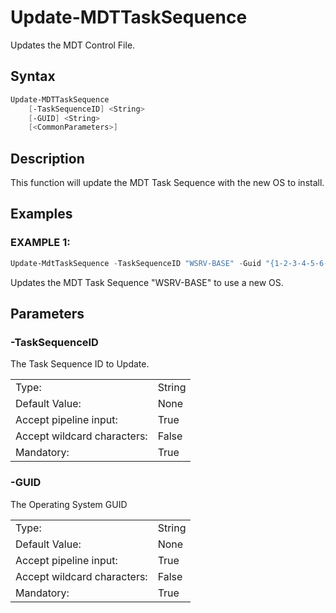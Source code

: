 # Update-MDTTaskSequence

Updates the MDT Control File.

## Syntax

```PowerShell
Update-MDTTaskSequence
    [-TaskSequenceID] <String>
    [-GUID] <String>
    [<CommonParameters>]
```

## Description

This function will update the MDT Task Sequence with the new OS to install.

## Examples

### EXAMPLE 1:

```PowerShell
Update-MdtTaskSequence -TaskSequenceID "WSRV-BASE" -Guid "{1-2-3-4-5-6-7-8}"
```

Updates the MDT Task Sequence "WSRV-BASE" to use a new OS.

## Parameters

### -TaskSequenceID

The Task Sequence ID to Update.

|  | |
|---|---|
| Type:    | String |
| Default Value: | None |
| Accept pipeline input: | True |
| Accept wildcard characters: | False |
| Mandatory: | True |

### -GUID

The Operating System GUID

|  | |
|---|---|
| Type:    | String |
| Default Value: | None |
| Accept pipeline input: | True |
| Accept wildcard characters: | False |
| Mandatory: | True |

